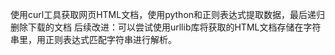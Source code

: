 使用curl工具获取网页HTML文档，使用python和正则表达式提取数据，最后递归删除下载的文档
后续改进：可以尝试使用urllib库将获取的HTML文档存储在字符串里，用正则表达式匹配字符串进行解析。